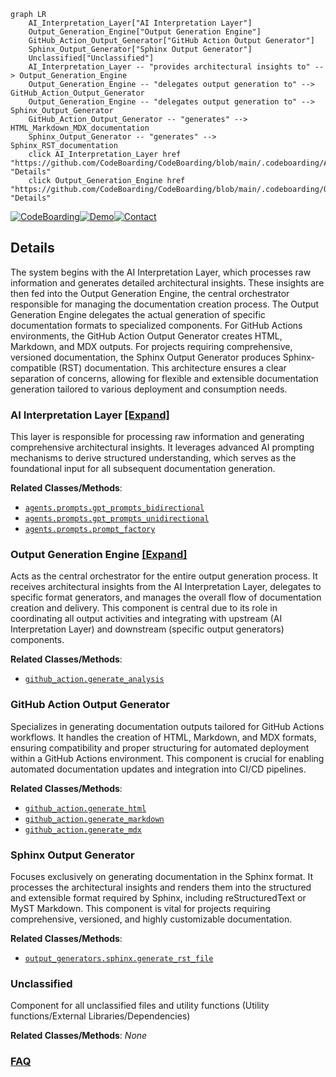```mermaid
graph LR
    AI_Interpretation_Layer["AI Interpretation Layer"]
    Output_Generation_Engine["Output Generation Engine"]
    GitHub_Action_Output_Generator["GitHub Action Output Generator"]
    Sphinx_Output_Generator["Sphinx Output Generator"]
    Unclassified["Unclassified"]
    AI_Interpretation_Layer -- "provides architectural insights to" --> Output_Generation_Engine
    Output_Generation_Engine -- "delegates output generation to" --> GitHub_Action_Output_Generator
    Output_Generation_Engine -- "delegates output generation to" --> Sphinx_Output_Generator
    GitHub_Action_Output_Generator -- "generates" --> HTML_Markdown_MDX_documentation
    Sphinx_Output_Generator -- "generates" --> Sphinx_RST_documentation
    click AI_Interpretation_Layer href "https://github.com/CodeBoarding/CodeBoarding/blob/main/.codeboarding/AI_Interpretation_Layer.md" "Details"
    click Output_Generation_Engine href "https://github.com/CodeBoarding/CodeBoarding/blob/main/.codeboarding/Output_Generation_Engine.md" "Details"
```

[![CodeBoarding](https://img.shields.io/badge/Generated%20by-CodeBoarding-9cf?style=flat-square)](https://github.com/CodeBoarding/CodeBoarding)[![Demo](https://img.shields.io/badge/Try%20our-Demo-blue?style=flat-square)](https://www.codeboarding.org/diagrams)[![Contact](https://img.shields.io/badge/Contact%20us%20-%20contact@codeboarding.org-lightgrey?style=flat-square)](mailto:contact@codeboarding.org)

## Details

The system begins with the AI Interpretation Layer, which processes raw information and generates detailed architectural insights. These insights are then fed into the Output Generation Engine, the central orchestrator responsible for managing the documentation creation process. The Output Generation Engine delegates the actual generation of specific documentation formats to specialized components. For GitHub Actions environments, the GitHub Action Output Generator creates HTML, Markdown, and MDX outputs. For projects requiring comprehensive, versioned documentation, the Sphinx Output Generator produces Sphinx-compatible (RST) documentation. This architecture ensures a clear separation of concerns, allowing for flexible and extensible documentation generation tailored to various deployment and consumption needs.

### AI Interpretation Layer [[Expand]](./AI_Interpretation_Layer.md)
This layer is responsible for processing raw information and generating comprehensive architectural insights. It leverages advanced AI prompting mechanisms to derive structured understanding, which serves as the foundational input for all subsequent documentation generation.


**Related Classes/Methods**:

- <a href="https://github.com/CodeBoarding/CodeBoarding/blob/mainagents/prompts/gpt_prompts_bidirectional.py" target="_blank" rel="noopener noreferrer">`agents.prompts.gpt_prompts_bidirectional`</a>
- <a href="https://github.com/CodeBoarding/CodeBoarding/blob/mainagents/prompts/gpt_prompts_unidirectional.py" target="_blank" rel="noopener noreferrer">`agents.prompts.gpt_prompts_unidirectional`</a>
- <a href="https://github.com/CodeBoarding/CodeBoarding/blob/mainagents/prompts/prompt_factory.py" target="_blank" rel="noopener noreferrer">`agents.prompts.prompt_factory`</a>


### Output Generation Engine [[Expand]](./Output_Generation_Engine.md)
Acts as the central orchestrator for the entire output generation process. It receives architectural insights from the AI Interpretation Layer, delegates to specific format generators, and manages the overall flow of documentation creation and delivery. This component is central due to its role in coordinating all output activities and integrating with upstream (AI Interpretation Layer) and downstream (specific output generators) components.


**Related Classes/Methods**:

- <a href="https://github.com/CodeBoarding/CodeBoarding/blob/maingithub_action.py" target="_blank" rel="noopener noreferrer">`github_action.generate_analysis`</a>


### GitHub Action Output Generator
Specializes in generating documentation outputs tailored for GitHub Actions workflows. It handles the creation of HTML, Markdown, and MDX formats, ensuring compatibility and proper structuring for automated deployment within a GitHub Actions environment. This component is crucial for enabling automated documentation updates and integration into CI/CD pipelines.


**Related Classes/Methods**:

- <a href="https://github.com/CodeBoarding/CodeBoarding/blob/maingithub_action.py" target="_blank" rel="noopener noreferrer">`github_action.generate_html`</a>
- <a href="https://github.com/CodeBoarding/CodeBoarding/blob/maingithub_action.py" target="_blank" rel="noopener noreferrer">`github_action.generate_markdown`</a>
- <a href="https://github.com/CodeBoarding/CodeBoarding/blob/maingithub_action.py" target="_blank" rel="noopener noreferrer">`github_action.generate_mdx`</a>


### Sphinx Output Generator
Focuses exclusively on generating documentation in the Sphinx format. It processes the architectural insights and renders them into the structured and extensible format required by Sphinx, including reStructuredText or MyST Markdown. This component is vital for projects requiring comprehensive, versioned, and highly customizable documentation.


**Related Classes/Methods**:

- <a href="https://github.com/CodeBoarding/CodeBoarding/blob/mainoutput_generators/sphinx.py" target="_blank" rel="noopener noreferrer">`output_generators.sphinx.generate_rst_file`</a>


### Unclassified
Component for all unclassified files and utility functions (Utility functions/External Libraries/Dependencies)


**Related Classes/Methods**: _None_



### [FAQ](https://github.com/CodeBoarding/GeneratedOnBoardings/tree/main?tab=readme-ov-file#faq)
